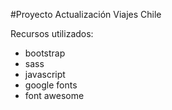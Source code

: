 #Proyecto Actualización Viajes Chile

Recursos utilizados:
- bootstrap
- sass
- javascript
- google fonts
- font awesome
